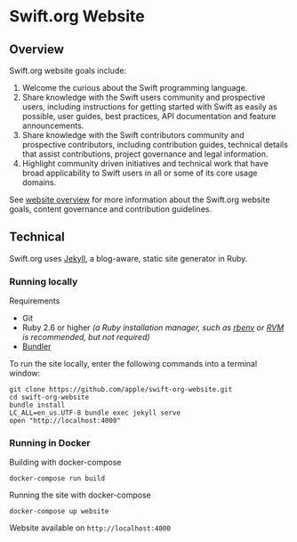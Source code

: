# Swift.org Website

## Overview

Swift.org website goals include:

1. Welcome the curious about the Swift programming language.
2. Share knowledge with the Swift users community and prospective users, including instructions for getting started with Swift as easily as possible, user guides, best practices, API documentation and feature announcements.
3. Share knowledge with the Swift contributors community and prospective contributors, including contribution guides, technical details that assist contributions, project governance and legal information.
4. Highlight community driven initiatives and technical work that have broad applicability to Swift users in all or some of its core usage domains.

See [website overview](http://swift.org/website) for more information about the Swift.org website goals, content governance and contribution guidelines.

## Technical

Swift.org uses [Jekyll](http://jekyllrb.com), a blog-aware, static site generator in Ruby.

### Running locally

Requirements
- Git
- Ruby 2.6 or higher
  _(a Ruby installation manager, such as
  [rbenv](https://github.com/sstephenson/rbenv) or
  [RVM](https://rvm.io) is recommended, but not required)_
- [Bundler](http://bundler.io/)

To run the site locally, enter the following commands into a terminal window:

```shell
git clone https://github.com/apple/swift-org-website.git
cd swift-org-website
bundle install
LC_ALL=en_us.UTF-8 bundle exec jekyll serve
open "http://localhost:4000"
```

### Running in Docker

Building with docker-compose

```
docker-compose run build
```

Running the site with docker-compose

```
docker-compose up website
```

Website available on `http://localhost:4000`
